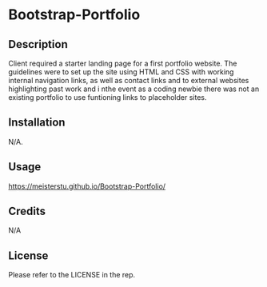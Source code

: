 # Bootstrap-Portfolio

## Description

Client required a starter landing page for a first portfolio website.
The guidelines were to set up the site using HTML and CSS with working internal navigation links, as well as contact links and to external websites highlighting past work and i nthe event as a coding newbie there was not an existing portfolio to use funtioning links to placeholder sites.

## Installation

N/A.

## Usage

https://meisterstu.github.io/Bootstrap-Portfolio/


## Credits

N/A

## License

Please refer to the LICENSE in the rep.
